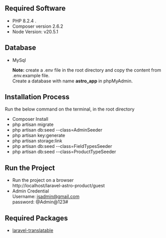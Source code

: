 ## Required Software
- PHP 8.2.4 .
- Composer version 2.6.2
- Node Version: v20.5.1

## Database
- MySql

  <strong>Note:</strong> create a .env file in the root directory and copy the content from .env.example file. <br />
        Create a database with name <strong>astro_app</strong> in phpMyAdmin.

## Installation Process
Run the below command on the terminal, in the root directory
- Composer Install
- php artisan migrate
- php artisan db:seed --class=AdminSeeder
- php artisan key:generate
- php artisan storage:link
- php artisan db:seed --class=FieldTypesSeeder
- php artisan db:seed --class=ProductTypeSeeder


## Run the Project 
- Run the project on a browser <br />
  http://localhost/laravel-astro-product/guest
- Admin Credential <br />
  Username: jsadmin@gmail.com <br />
  password: @Admin@123#


## Required Packages 
- [laravel-translatable](https://github.com/Astrotomic/laravel-translatable)
